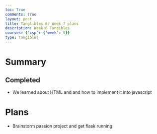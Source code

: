 ```yaml
---
toc: True
comments: True
layout: post
title: Tanglibles 6/ Week 7 plans
description: Week 6 Tangibles
courses: {'csp': {'week': 5}}
type: tangibles
---
```


# Summary


## Completed
- We learned about HTML and and how to implement it into javascript

# Plans

- Brainstorm passion project and get flask running
